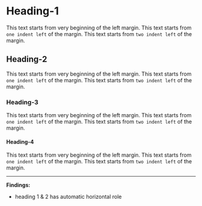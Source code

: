 # Heading-1
This text starts from very beginning of the left margin.
 This text starts from `one indent left` of the margin.
  This text starts from `two indent left` of the margin.
## Heading-2
This text starts from very beginning of the left margin.
 This text starts from `one indent left` of the margin.
  This text starts from `two indent left` of the margin.
### Heading-3
This text starts from very beginning of the left margin.
 This text starts from `one indent left` of the margin.
  This text starts from `two indent left` of the margin.
#### Heading-4
This text starts from very beginning of the left margin.
 This text starts from `one indent left` of the margin.
  This text starts from `two indent left` of the margin.



---
**Findings:**
- heading 1 & 2 has automatic horizontal role